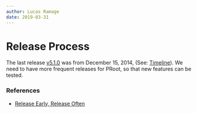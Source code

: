 ```yaml
---
author: Lucas Ramage
date: 2019-03-31
---
```


# Release Process

The last release [v5.1.0](https://github.com/proot-me/proot/releases/tag/v5.1.0) was from December 15, 2014, (See: [Timeline](timeline.md)).
We need to have more frequent releases for PRoot, so that new features can be tested.


### References

- [Release Early, Release Often](http://catb.org/~esr/writings/cathedral-bazaar/cathedral-bazaar/ar01s04.html)
